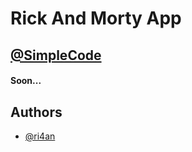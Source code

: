 # Rick And Morty App

## [@SimpleCode](https://simplecode.kz/)

#### Soon...

## Authors

-   [@ri4an](https://gitlab.com/ri4an)
